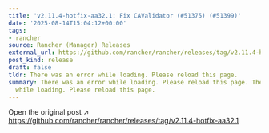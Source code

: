 ```yaml
---
title: 'v2.11.4-hotfix-aa32.1: Fix CAValidator (#51375) (#51399)'
date: '2025-08-14T15:04:12+00:00'
tags:
- rancher
source: Rancher (Manager) Releases
external_url: https://github.com/rancher/rancher/releases/tag/v2.11.4-hotfix-aa32.1
post_kind: release
draft: false
tldr: There was an error while loading. Please reload this page.
summary: There was an error while loading. Please reload this page. There was an error
  while loading. Please reload this page.
---
```

Open the original post ↗ https://github.com/rancher/rancher/releases/tag/v2.11.4-hotfix-aa32.1

